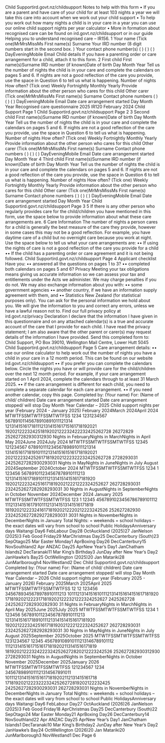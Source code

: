 Child Supportird.govt.nz/childsupport Notes to help with this form • If you are a parent and have care of your child for at least 103 nights a year we will take this care into account when we work out your child support • To help you work out how many nights a child is in your care in a year you can use our online child support nights per year calculator • More in formation about recognised care can be found on ird.govt.nz/childsupport or in our guide Helping you to understand recognised care – IR156. 1 Your name (Tick one)MrMrsMissMs First name(s) Surname Your IRD number (8 digit numbers start in the second box. ) Your contact phone number(s) ( ) ( ) ( ) DayEveningMobile Email Child details If you have a parenting order or care arrangement for a child, attach it to this form. 2 First child First name(s)Surname IRD number (if known)Date of birth Day Month Year Tell us the number of nights the child is in your care and complete the calendars on pages 5 and 6. If nights are not a good reflection of the care you provide, use the space in Question 6 to tell us what is happening. Number of nights How often? (Tick one) Weekly Fortnightly Monthly Yearly Provide information about the other person who cares for this child Other carer (Tick one)MrMrsMissMs First name(s) Surname Contact phone numbers ( ) ( ) ( ) DayEveningMobile Email Date care arrangement started Day Month Year Recognised care questionnaire 2025 IR120 February 2024 Child Support Page 1 Child Supportird.govt.nz/childsupport Page 2 3 Second child First name(s)Surname IRD number (if known)Date of birth Day Month Year Tell us the number of nights the child is in your care and complete the calendars on pages 5 and 6. If nights are not a good reflection of the care you provide, use the space in Question 6 to tell us what is happening. Number of nights How often? (Tick one) Weekly Fortnightly Monthly Yearly Provide information about the other person who cares for this child Other carer (Tick one)MrMrsMissMs First name(s) Surname Contact phone numbers ( ) ( ) ( ) DayEveningMobile Email Date care arrangement started Day Month Year 4 Third child First name(s)Surname IRD number (if known)Date of birth Day Month Year Tell us the number of nights the child is in your care and complete the calendars on pages 5 and 6. If nights are not a good reflection of the care you provide, use the space in Question 6 to tell us what is happening. Number of nights How often? (Tick one) Weekly Fortnightly Monthly Yearly Provide information about the other person who cares for this child Other carer (Tick one)MrMrsMissMs First name(s) Surname Contact phone numbers ( ) ( ) ( ) DayEveningMobile Email Date care arrangement started Day Month Year Child Supportird.govt.nz/childsupport Page 3 5 If there is any other person who regularly provides care for the child/children you have mentioned in this form, use the space below to provide information about what these care arrangements are. 6 Care Information The number of nights a person cares for a child is generally the best measure of the care they provide, however in some cases this may not be a good reflection. For example, you have daytime care of a child but no overnight care because you work at night. Use the space below to tell us what your care arrangements are: •• If using the nights of care is not a good reflection of the care you provide for a child •• If the child has a parenting order or care agreement and it is not being followed. Child Supportird.govt.nz/childsupport Page 4 Applicant checklist Have you: •• answered all the questions on pages 1 to 3? •• completed both calendars on pages 5 and 6? Privacy Meeting your tax obligations means giving us accurate information so we can assess your tax and entitlements under the Acts we administer. We may charge penalties if you do not. We may also exchange information about you with: •• some government agencies •• another country, if we have an information supply agreement with them, and •• Statistics New Zealand (for statistical purposes only). You can ask for the personal information we hold about you. We will give the information to you and correct any errors, unless we have a lawful reason not to. Find our full privacy policy at ird.govt.nz/privacy Declaration I declare that the information I have given in this questionnaire and on any attached calendar(s) is a true and accurate account of the care that I provide for each child. I have read the privacy statement; I am also aware that the other parent or carer(s) may request details of the information I have provided. Send this completed form to: Child Support, PO Box 39010, Wellington Mail Centre, Lower Hutt 5045 Child Supportird.govt.nz/childsupport Page 5 Care arrangement details: •• use our online calculator to help work out the number of nights you have a child in your care in a 12 month period. This can be found on our website ird.govt.nz/childsupport •• if you prefer you can complete the calendars below. Circle the nights you have or will provide care for the child/children over the next 12 month period. For example, if your care arrangement started on 1 April 2024, complete the calendars through to at least 31 March 2025. •• if the care arrangement is different for each child, you need to complete a separate calendar for each care arrangement. •• if you need another calendar, copy this page. Completed by: (Your name) For: (Name of child/ children) Date care arrangement started Date care arrangement stopped/ will stop Day Month Year Calendar – 2025 Child support nights per year (February 2024 - January 2025) February 2024March 2024April 2024 MTWTFSSMTWTFSSMTWTFSS 1234 1231234567 56789101145678910891011121314 121314151617181112131415161715161718192021 192021222324251819202122232422232425262728 26272829 252627282930312930 Nights in FebruaryNights in MarchNights in April May 2024June 2024July 2024 MTWTFSSMTWTFSSMTWTFSS 12345 121234567 67891011123456789891011121314 131415161718191011121314151615161718192021 202122232425261718192021222322232425262728 2728293031 24252627282930293031 Nights in MayNights in JuneNights in July August 2024September 2024October 2024 MTWTFSSMTWTFSSMTWTFSS 1234 1 123456 567891011234567878910111213 12131415161718910111213141514151617181920 192021222324251617181920212221222324252627 262728293031 2324252627282928293031 30 Nights in AugustNights in SeptemberNights in October November 2024December 2024 January 2025 MTWTFSSMTWTFSSMTWTFSS 123 1 12345 4567891023456786789101112 11121314151617910111213141513141516171819 181920212223241617181920212220212223242526 252627282930 232425262728292728293031 3031 Nights in NovemberNights in DecemberNights in January Total Nights: = weekends = school holidays – the exact dates will vary from school to school Public HolidaysAnniversary days Waitangi Day6 FebLabour Day28 OctAuckland (2025)27 JanNelson (2025)3 Feb Good Friday29 MarChristmas Day25 DecCanterbury (South)23 SepOtago25 Mar Easter Monday1 AprBoxing Day26 DecCanterbury15 NovSouthland2 Apr ANZAC Day25 AprNew Year’s Day1 JanChatham Islands2 DecTaranaki11 Mar King’s Birthday3 JunDay after New Year’s Day2 JanHawke’s Bay25 OctWellington (2025)20 Jan Matariki28 JunMarlborough4 NovWestland2 Dec Child Supportird.govt.nz/childsupport Completed by: (Your name) For: (Name of child/ children) Date care arrangement started Date care arrangement stopped/ will stop Day Month Year Calendar – 2026 Child support nights per year (February 2025 - January 2026) February 2025March 2025April 2025 MTWTFSSMTWTFSSMTWTFSS 12 12 123456 3456789345678978910111213 101112131415161011121314151614151617181920 171819202122231718192021222321222324252627 2425262728 24252627282930282930 31 Nights in FebruaryNights in MarchNights in April May 2025June 2025July 2025 MTWTFSSMTWTFSSMTWTFSS 1234 1 123456 567891011234567878910111213 12131415161718910111213141514151617181920 192021222324251617181920212221222324252627 262728293031 2324252627282928293031 30 Nights in MayNights in JuneNights in July August 2025September 2025October 2025 MTWTFSSMTWTFSSMTWTFSS 1231234567 12345 456789108910111213146789101112 111213141516171516171819202113141516171819 181920212223242223242526272820212223242526 252627282930312930 2728293031 Nights in AugustNights in SeptemberNights in October November 2025December 2025January 2026 MTWTFSSMTWTFSSMTWTFSS 121234567 1234 3456789891011121314567891011 101112131415161516171819202112131415161718 171819202122232223242526272819202122232425 24252627282930293031 262728293031 Nights in NovemberNights in DecemberNights in January Total Nights: = weekends = school holidays – the exact dates will vary from school to school Public HolidaysAnniversary days Waitangi Day6 FebLabour Day27 OctAuckland (2026)26 JanNelson (2025)3 Feb Good Friday18 AprChristmas Day25 DecCanterbury (South)22 SepOtago24 Mar Easter Monday21 AprBoxing Day26 DecCanterbury14 NovSouthland22 Apr ANZAC Day25 AprNew Year’s Day1 JanChatham Islands1 DecTaranaki10 Mar King’s Birthday2 JunDay after New Year’s Day2 JanHawke’s Bay24 OctWellington (2026)20 Jan Matariki20 JunMarlborough3 NovWestland1 Dec Page 6